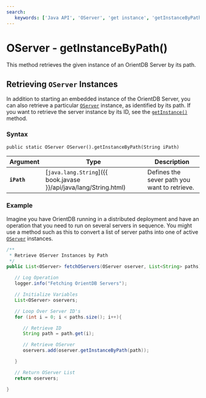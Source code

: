 ```yaml
---
search:
   keywords: ['Java API', 'OServer', 'get instance', 'getInstanceByPath']
---
```


# OServer - getInstanceByPath()

This method retrieves the given instance of an OrientDB Server by its path.

## Retrieving `OServer` Instances

In addition to starting an embedded instance of the OrientDB Server, you can also retrieve a particular [`OServer`](Java-Ref-OServer.md) instance, as identified by its path.  If you want to retrieve the server instance by its ID, see the [`getInstance()`](Java-Ref-OServer-getInstance.md) method.

### Syntax 

```
public static OServer OServer().getInstanceByPath(String iPath)
```

| Argument | Type | Description |
|---|---|---|
| **`iPath`** | [`java.lang.String`]({{ book.javase }}/api/java/lang/String.html) | Defines the sever path you want to retrieve. | 



### Example

Imagine you have OrientDB running in a distributed deployment and have an operation that you need to run on several servers in sequence.  You might use a method such as this to convert a list of server paths into one of active [`OServer`](Java-Ref-OServer.md) instances.

```java
/**
 * Retrieve OServer Instances by Path 
 */
public List<OServer> fetchOServers(OServer oserver, List<String> paths){

   // Log Operation
   logger.info("Fetching OrientDB Servers");

   // Initialize Variables
   List<OServer> oservers;

   // Loop Over Server ID's
   for (int i = 0; i < paths.size(); i++){

      // Retrieve ID
      String path = path.get(i);

	  // Retrieve OServer
	  oservers.add(oserver.getInstanceByPath(path));

   }

   // Return OServer List
   return oservers;

}
```

